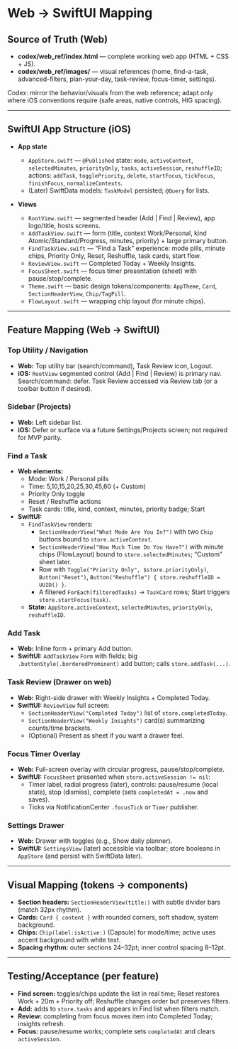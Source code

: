 # Web → SwiftUI Mapping

## Source of Truth (Web)
- **codex/web_ref/index.html** — complete working web app (HTML + CSS + JS).
- **codex/web_ref/images/** — visual references (home, find-a-task, advanced-filters, plan-your-day, task-review, focus-timer, settings).

Codex: mirror the behavior/visuals from the web reference; adapt only where iOS conventions require (safe areas, native controls, HIG spacing).

---

## SwiftUI App Structure (iOS)
- **App state**
  - `AppStore.swift` — `@Published` state: `mode`, `activeContext`, `selectedMinutes`, `priorityOnly`, `tasks`, `activeSession`, `reshuffleID`; actions: `addTask`, `togglePriority`, `delete`, `startFocus`, `tickFocus`, `finishFocus`, `normalizeContexts`.
  - (Later) SwiftData models: `TaskModel` persisted; `@Query` for lists.

- **Views**
  - `RootView.swift` — segmented header (Add | Find | Review), app logo/title, hosts screens.
  - `AddTaskView.swift` — form (title, context Work/Personal, kind Atomic/Standard/Progress, minutes, priority) + large primary button.
  - `FindTaskView.swift` — “Find a Task” experience: mode pills, minute chips, Priority Only, Reset, Reshuffle, task cards, start flow.
  - `ReviewView.swift` — Completed Today + Weekly Insights.
  - `FocusSheet.swift` — focus timer presentation (sheet) with pause/stop/complete.
  - `Theme.swift` — basic design tokens/components: `AppTheme`, `Card`, `SectionHeaderView`, `Chip/TagPill`.
  - `FlowLayout.swift` — wrapping chip layout (for minute chips).

---

## Feature Mapping (Web → SwiftUI)

### Top Utility / Navigation
- **Web:** Top utility bar (search/command), Task Review icon, Logout.
- **iOS:** `RootView` segmented control (Add | Find | Review) is primary nav. Search/command: defer. Task Review accessed via Review tab (or a toolbar button if desired).

### Sidebar (Projects)
- **Web:** Left sidebar list.
- **iOS:** Defer or surface via a future Settings/Projects screen; not required for MVP parity.

### Find a Task
- **Web elements:**
  - Mode: Work / Personal pills
  - Time: 5,10,15,20,25,30,45,60 (+ Custom)
  - Priority Only toggle
  - Reset / Reshuffle actions
  - Task cards: title, kind, context, minutes, priority badge; Start
- **SwiftUI:**
  - `FindTaskView` renders:
    - `SectionHeaderView("What Mode Are You In?")` with two `Chip` buttons bound to `store.activeContext`.
    - `SectionHeaderView("How Much Time Do You Have?")` with minute chips (FlowLayout) bound to `store.selectedMinutes`; “Custom” sheet later.
    - Row with `Toggle("Priority Only", $store.priorityOnly)`, `Button("Reset")`, `Button("Reshuffle") { store.reshuffleID = UUID() }`.
    - A filtered `ForEach(filteredTasks)` → `TaskCard` rows; Start triggers `store.startFocus(task)`.
  - **State:** `AppStore.activeContext`, `selectedMinutes`, `priorityOnly`, `reshuffleID`.

### Add Task
- **Web:** Inline form + primary Add button.
- **SwiftUI:** `AddTaskView` `Form` with fields; big `.buttonStyle(.borderedProminent)` add button; calls `store.addTask(...)`.

### Task Review (Drawer on web)
- **Web:** Right-side drawer with Weekly Insights + Completed Today.
- **SwiftUI:** `ReviewView` full screen:
  - `SectionHeaderView("Completed Today")` list of `store.completedToday`.
  - `SectionHeaderView("Weekly Insights")` card(s) summarizing counts/time brackets.
  - (Optional) Present as sheet if you want a drawer feel.

### Focus Timer Overlay
- **Web:** Full-screen overlay with circular progress, pause/stop/complete.
- **SwiftUI:** `FocusSheet` presented when `store.activeSession != nil`:
  - Timer label, radial progress (later), controls: pause/resume (local state), stop (dismiss), complete (sets `completedAt = .now` and saves).
  - Ticks via NotificationCenter `.focusTick` or `Timer` publisher.

### Settings Drawer
- **Web:** Drawer with toggles (e.g., Show daily planner).
- **SwiftUI:** `SettingsView` (later) accessible via toolbar; store booleans in `AppStore` (and persist with SwiftData later).

---

## Visual Mapping (tokens → components)
- **Section headers:** `SectionHeaderView(title:)` with subtle divider bars (match 32px rhythm).
- **Cards:** `Card { content }` with rounded corners, soft shadow, system background.
- **Chips:** `Chip(label:isActive:)` (Capsule) for mode/time; active uses accent background with white text.
- **Spacing rhythm:** outer sections 24–32pt; inner control spacing 8–12pt.

---

## Testing/Acceptance (per feature)
- **Find screen:** toggles/chips update the list in real time; Reset restores Work + 20m + Priority off; Reshuffle changes order but preserves filters.
- **Add:** adds to `store.tasks` and appears in Find list when filters match.
- **Review:** completing from focus moves item into Completed Today; insights refresh.
- **Focus:** pause/resume works; complete sets `completedAt` and clears `activeSession`.